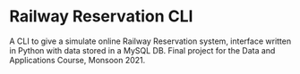 # Railway Reservation CLI
A CLI to give a simulate online Railway Reservation system, interface written in Python with data stored in a MySQL DB. Final project for the Data and Applications Course, Monsoon 2021.
